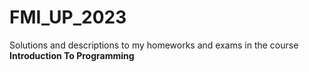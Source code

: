 # FMI_UP_2023

Solutions and descriptions to my homeworks and exams in the course **Introduction To Programming**
